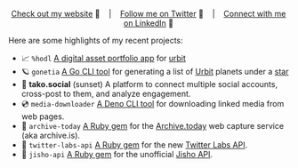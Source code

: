 <div align="middle">
  
[Check out my website][Website] :link: &nbsp;&nbsp;&nbsp;|&nbsp;&nbsp;&nbsp;
[Follow me on Twitter][Twitter] :speech_balloon: &nbsp;&nbsp;&nbsp;|&nbsp;&nbsp;&nbsp;
[Connect with me on LinkedIn][LinkedIn] :necktie:

</div>

Here are some highlights of my recent projects:

- :chart_with_upwards_trend: `%hodl` [A digital asset portfolio app](https://github.com/tomholford/hodl) for [urbit](https://github.com/urbit/urbit)
- :ringed_planet: `gonetia` [A Go CLI tool](https://github.com/tomholford/gonetia) for generating a list of [Urbit](https://urbit.org/) planets under a [star](https://developers.urbit.org/reference/glossary/star)
- :octopus: **tako.social** (sunset) A platform to connect multiple social accounts, cross-post to them, and analyze engagement.
- :cd: `media-downloader` [A Deno CLI tool](https://github.com/tomholford/media-downloader) for downloading linked media from web pages.
- :floppy_disk: `archive-today` [A Ruby gem](https://github.com/tomholford/archive-today) for the [Archive.today][ArchiveToday] web capture service (aka archive.is).
- :gem: `twitter-labs-api` [A Ruby gem](https://github.com/tomholford/twitter-labs-api) for the new [Twitter Labs API][LabsAPI].
- :blue_book: `jisho-api` [A Ruby gem](https://github.com/tomholford/jisho-api) for the unofficial [Jisho API][Jisho].

<!--
Quick Link 
-->
[Website]:https://tholf.org/
[Twitter]:https://twitter.com/tholford0
[LinkedIn]:https://www.linkedin.com/in/tom-holford/
[GitHub]:https://github.com/tomholford
[LabsAPI]:https://developer.twitter.com/en/docs/labs/overview/introduction
[ArchiveToday]:https://archive.today
[Jisho]:https://jisho.org
